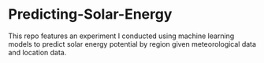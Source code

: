 # Predicting-Solar-Energy
This repo features an experiment I conducted using machine learning models to  predict solar energy potential by region given meteorological data and location data.

